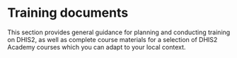 # Training documents

This section provides general guidance for planning and conducting training on DHIS2, as well as complete course materials for a selection of DHIS2 Academy courses which you can adapt to your local context.
